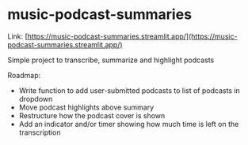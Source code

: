 # music-podcast-summaries
Link: [https://music-podcast-summaries.streamlit.app/](https://music-podcast-summaries.streamlit.app/)

Simple project to transcribe, summarize and highlight podcasts

Roadmap:
- Write function to add user-submitted podcasts to list of podcasts in dropdown
- Move podcast highlights above summary
- Restructure how the podcast cover is shown
- Add an indicator and/or timer showing how much time is left on the transcription
